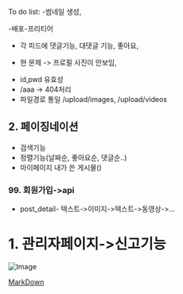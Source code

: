 To do list: 
-썸네일 생성,

-배포-프리티어

- 각 피드에 댓글기능, 대댓글 기능, 좋아요, 
* 현 문제 -> 프로필 사진이 안보임, 
- id,pwd 유효성
- /aaa -> 404처리
- 파일경로 통일 /upload/images, /upload/videos
## 2. 	페이징네이션
-	검색기능
-	정렬기능(날짜순, 좋아요순, 댓글순..)
- 마이페이지 내가 쓴 게시물()
### 99.	회원가입->api
- post_detail- 텍스트->이미지->텍스트->동영상->...
# 1.	관리자페이지->신고기능


![Image](https://github.com/user-attachments/assets/86a3f494-a7c6-4c1d-80fc-b2f89ed5da57)


<a href="./markdown/markdown.md">MarkDown</a>